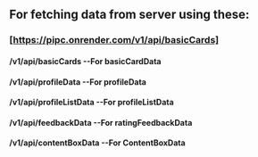 ## For fetching data from server using these:
### [https://pipc.onrender.com/v1/api/basicCards]
#### /v1/api/basicCards --For basicCardData
#### /v1/api/profileData --For profileData
#### /v1/api/profileListData --For profileListData
#### /v1/api/feedbackData --For ratingFeedbackData
#### /v1/api/contentBoxData --For ContentBoxData
